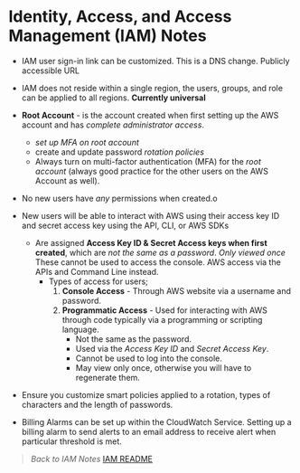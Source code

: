 # Identity, Access, and Access Management (IAM) Notes

* IAM user sign-in link can be customized. This is a DNS change.  Publicly accessible URL

* IAM does not reside within a single region, the users, groups, and role can be applied to all regions. **Currently universal**
* **Root Account** - is the account created when first setting up the AWS account and has *complete administrator access*.
  * *set up MFA on root account*
  * create and update password *rotation policies*
  * Always turn on multi-factor authentication (MFA) for the *root account* (always good practice for the other users on the AWS Account as well).
* No new users have *any* permissions when created.o
* New users will be able to interact with AWS using their access key ID and secret access key using the API, CLI, or AWS SDKs
  * Are assigned **Access Key ID & Secret Access keys when first created**, which are *not the same as a password*. *Only viewed once* These cannot be used to access the console. AWS access via the APIs and Command Line instead.
    * Types of access for users;
        1. **Console Access** - Through AWS website via a username and password.
        2. **Programmatic Access** - Used for interacting with AWS through code typically via a programming or scripting language.
            * Not the same as the password.
            * Used via the *Access Key ID* and *Secret Access Key*.
            * Cannot be used to log into the console.
            * May view only once, otherwise you will have to regenerate them.
* Ensure you customize smart policies applied to a rotation, types of characters and the length of passwords.

* Billing Alarms can be set up within the CloudWatch Service. Setting up a billing alarm to send alerts to an email address to receive alert when particular threshold is met.

> *Back to IAM Notes* [IAM README](./README.md)
